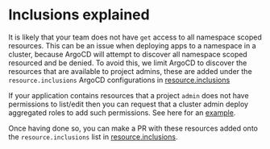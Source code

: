 # Inclusions explained

It is likely that your team does not have `get` access to all namespace scoped resources.
This can be an issue when deploying apps to a namespace in a cluster, because ArgoCD will
attempt to discover all namespace scoped resourced and be denied. To avoid this, we limit
ArgoCD to discover the resources that are available to project admins, these are added
under the `resource.inclusions` ArgoCD configurations in
[resource.inclusions](https://github.com/AICoE/aicoe-cd/blob/main/manifests/overlays/prod/configs/argo_cm/resource.inclusions)

If your application contains resources that a project `admin` does not have permissions
to list/edit then you can request that a cluster admin deploy aggregated roles to add
such permissions. See here for an [example](https://github.com/argoproj/argo-events/blob/main/manifests/cluster-install/rbac/argo-events-aggregate-to-admin.yaml).

Once having done so, you can make a PR with these resources added onto the `resource.inclusions`
list in [resource.inclusions](https://github.com/AICoE/aicoe-cd/blob/main/manifests/overlays/prod/configs/argo_cm/resource.inclusions).
